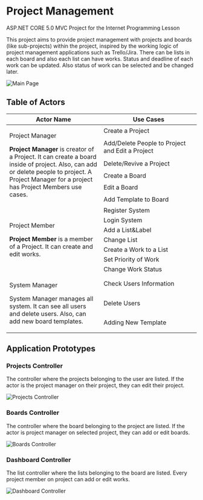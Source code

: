 # Project Management
ASP.NET CORE 5.0 MVC Project for the Internet Programming Lesson

This project aims to provide project management with projects and boards (like sub-projects) within the project, inspired by the working logic of project management applications such as Trello/Jira. There can be lists in each board and also each list can have works. Status and deadline of each work can be updated. Also status of work can be selected and be changed later.

![Main Page](https://user-images.githubusercontent.com/31591904/158066429-4767cf41-01a1-400f-a5d8-c70ff95de775.png)

## **Table of Actors**
<table>
<colgroup>
<col style="width: 49%" />
<col style="width: 50%" />
</colgroup>
<thead>
<tr class="header">
<th>Actor Name</th>
<th>Use Cases</th>
</tr>
</thead>
<tbody>
<tr class="odd">
<td rowspan="6"><p>Project Manager</p>
<p><strong>Project Manager</strong> is creator of a Project. It can
create a board inside of project. Also, can add or delete people to
project. A Project Manager for a project has Project Members use
cases.</p></td>
<td>Create a Project</td>
</tr>
<tr class="even">
<td>Add/Delete People to Project and Edit a Project</td>
</tr>
<tr class="odd">
<td>Delete/Revive a Project</td>
</tr>
<tr class="even">
<td>Create a Board</td>
</tr>
<tr class="odd">
<td>Edit a Board</td>
</tr>
<tr class="even">
<td>Add Template to Board</td>
</tr>
<tr class="odd">
<td rowspan="7"><p>Project Member</p>
<p><strong>Project Member</strong> is a member of a Project. It can
create and edit works.</p></td>
<td>Register System</td>
</tr>
<tr class="even">
<td>Login System</td>
</tr>
<tr class="odd">
<td>Add a List&amp;Label</td>
</tr>
<tr class="even">
<td>Change List</td>
</tr>
<tr class="odd">
<td>Create a Work to a List</td>
</tr>
<tr class="even">
<td>Set Priority of Work</td>
</tr>
<tr class="odd">
<td>Change Work Status</td>
</tr>
<tr class="even">
<td rowspan="3"><p>System Manager</p>
<p>System Manager manages all system. It can see all users and delete
users. Also, can add new board templates.</p></td>
<td>Check Users Information</td>
</tr>
<tr class="odd">
<td>Delete Users</td>
</tr>
<tr class="even">
<td>Adding New Template</td>
</tr>
</tbody>
</table>

## **Application Prototypes**

### Projects Controller

The controller where the projects belonging to the user are listed. If
the actor is the project manager on their project, they can edit their
project.

![Projects Controller](https://user-images.githubusercontent.com/31591904/158066441-74aa1dbe-18da-4040-8ddc-b5b8f02545ca.png)

### Boards Controller

The controller where the board belonging to the project are listed. If
the actor is project manager on selected project, they can add or edit
boards.

![Boards Controller](https://user-images.githubusercontent.com/31591904/158066452-2ee354c0-496b-4771-b3da-d88db495b9ed.png)

### Dashboard Controller

The list controller where the lists belonging to the board are listed.
Every project member on project can add or edit works.

![Dashboard Controller](https://user-images.githubusercontent.com/31591904/158066459-465cff60-bf0c-4c6e-95f4-61a33ef03d8e.png)
